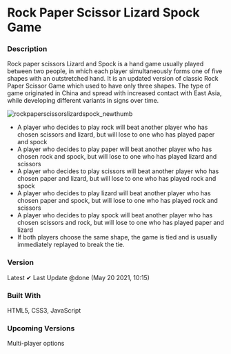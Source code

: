 # Rock Paper Scissor Lizard Spock Game

### Description
Rock paper scissors Lizard and Spock is a hand game usually played between two people, in which each player simultaneously forms one of five shapes with an outstretched hand. It is an updated version of classic Rock Paper Scissor Game which used to have only three shapes. The type of game originated in China and spread with increased contact with East Asia, while developing different variants in signs over time.</br>

![rockpaperscissorslizardspock_newthumb](https://user-images.githubusercontent.com/26957756/119156774-2ed9dd00-ba72-11eb-821f-3ea1ad1aef33.png)


<ul>
<li> A player who decides to play rock will beat another player who has chosen scissors and  lizard, but will lose to one who has played paper and spock</li>
<li> A player who decides to play paper will beat another player who has chosen rock and spock, but will lose to one who has played lizard and scissors</li>
<li> A player who decides to play scissors will beat another player who has chosen paper and lizard, but will lose to one who has played rock and spock</li>
<li> A player who decides to play lizard will beat another player who has chosen paper and spock, but will lose to one who has played rock and scissors</li>
<li> A player who decides to play spock will beat another player who has chosen scissors and rock, but will lose to one who has played paper and lizard</li>
<li> If both players choose the same shape, the game is tied and is usually immediately replayed to break the tie. </li>
</ul>

### Version
Latest ✔ Last Update @done (May 20 2021, 10:15)

### Built With
HTML5, CSS3, JavaScript

### Upcoming Versions
Multi-player options

